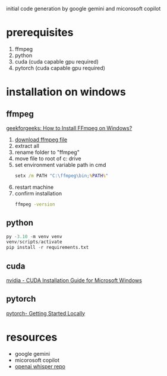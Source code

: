 initial code generation by google gemini and micorosoft copilot


# prerequisites
1. ffmpeg
1. python
1. cuda (cuda capable gpu required)
1. pytorch (cuda capable gpu required)

# installation on windows
## ffmpeg
[geekforgeeks: How to Install FFmpeg on Windows?](https://www.geeksforgeeks.org/how-to-install-ffmpeg-on-windows/)
1. [download ffmpeg file](https://www.gyan.dev/ffmpeg/builds/ffmpeg-git-full.7z)
1. extract all
1. rename folder to "ffmpeg"
1. move file to root of c: drive
1. set environment variable path in cmd
    ```cmd
    setx /m PATH "C:\ffmpeg\bin;%PATH%"
    ```
1. restart machine
1. confirm installation
    ```cmd
    ffmpeg -version
    ```

## python
```python
py -3.10 -m venv venv
venv/scripts/activate
pip install -r requirements.txt
```

## cuda
[nvidia - CUDA Installation Guide for Microsoft Windows](https://docs.nvidia.com/cuda/cuda-installation-guide-microsoft-windows/index.html)

## pytorch
[pytorch- Getting Started Locally](https://pytorch.org/get-started/locally/#supported-windows-distributions)

# resources
- google gemini
- micorosoft copilot
- [openai whisper repo](https://github.com/openai/whisper)